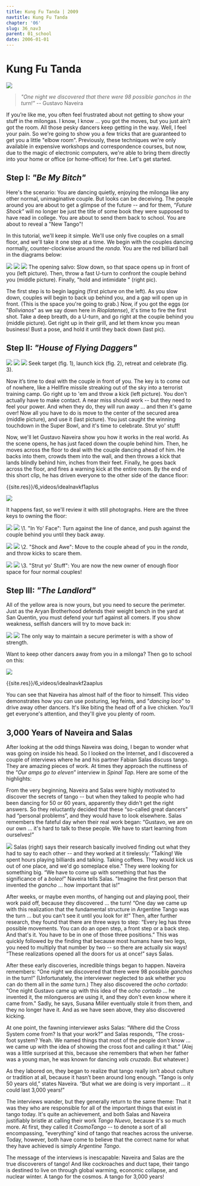 ```yaml
---
title: Kung Fu Tanda | 2009
navtitle: Kung Fu Tanda
chapter: '06'
slug: 36_nav3
parent: 01_school
date: 2006-01-01
---
```


# Kung Fu Tanda
![]({{site.res}}/6_pics/stick_man/KFU-tandaHeader1.jpg)

> _"One night we discovered that there were
> 98 possible ganchos in the turn!"_
> -- Gustavo Naveira

If you’re like me, you often feel frustrated about not getting to show your stuff in the milongas. I know, I know ... you got the moves, but you just ain’t got the room. All those pesky dancers keep getting in the way. Well, I feel your pain. So we're going to show you a few tricks that are guaranteed to get you a little "elbow room". Previously, these techniques we're only available in expensive workshops and correspondence courses, but now, due to the magic of electronic computers, we're able to bring them directly into your home or office (or home-office) for free. Let's get started.

## Step I: _"Be My Bitch"_

Here's the scenario: You are dancing quietly, enjoying the milonga like any other normal, unimaginative couple. But looks can be deceiving. The people around you are about to get a glimpse of the future -- and for them, _“Future Shock”_ will no longer be just the title of some book they were supposed to have read in college. You are about to send them back to school. You are about to reveal a "New Tango"!

In this tutorial, we'll keep it simple. We'll use only five couples on a small floor, and we'll take it one step at a time. We begin with the couples dancing normally, counter-clockwise around the _ronda_. You are the red billiard ball in the diagrams below:

![]({{site.res}}/6_pics/stick_man/nav17.jpg)
![]({{site.res}}/6_pics/photos/nav18a.jpg)
![]({{site.res}}/6_pics/photos/nav44b.jpg)
The opening salvo: Slow down, so that space opens up in front of you (left picture). Then, throw a fast
U-turn to confront the couple behind you (middle picture). Finally, "hold and intimidate " (right pic).

The first step is to begin lagging (first picture on the left). As you slow down, couples will begin to back up behind you, and a gap will open up in front. (This is the space you're going to grab.) Now, if you got the eggs (or "_Bolivianos_" as we say down here in _Rioplatense_), it's time to fire the first shot. Take a deep breath, do a U-turn, and go right at the couple behind you (middle picture). Get right up in their grill, and let them know you mean business! Bust a pose, and hold it until they back down (last pic).

## Step II: _"House of Flying Daggers"_

![]({{site.res}}/6_pics/photos/nav45w220a.jpg)
![]({{site.res}}/6_pics/photos/nav45w220b.jpg)
![]({{site.res}}/6_pics/photos/nav45.jpg)
Seek target (fig. 1),  launch kick (fig. 2),  retreat and celebrate (fig. 3).

Now it’s time to deal with the couple in front of you. The key is to come out of nowhere, like a Hellfire missile streaking out of the sky into a terrorist training camp. Go right up to 'em and throw a kick (left picture). You don't actually have to make contact. A near miss should work -- but they need to feel your power. And when they do, they will run away ... and then it's game over! Now all you have to do is move to the center of the secured area (middle picture), and use it (last picture). You just caught the winning touchdown in the Super Bowl, and it's time to celebrate. Strut yo' stuff!

Now, we'll let Gustavo Naveira show you how it works in the real world. As the scene opens, he has just faced down the couple behind him. Then, he moves across the floor to deal with the couple dancing ahead of him. He backs into them, crowds them into the wall, and then throws a kick that lands blindly behind him, inches from their feet. Finally, he goes back across the floor, and fires a warning kick at the entire room. By the end of this short clip, he has driven everyone to the other side of the dance floor:

{{site.res}}/6_videos/idealnavkf1aplus

![]({{site.res}}/6_pics/stick_man/kfu1.jpg)

It happens fast, so we'll review it with still photographs. Here are the three keys to owning the floor:

![]({{site.res}}/6_pics/photos/nav45w220.jpg)
![]({{site.res}}/6_pics/photos/Nav0b.jpg)
\1. "In Yo' Face":  Turn against the line of dance, and push against the couple behind you until they back away.

![]({{site.res}}/6_pics/photos/nav45w220b.jpg)
![]({{site.res}}/6_pics/photos/Nav98bl.jpg)
\2. "Shock and Awe":  Move to the couple ahead of you in the _ronda_, and throw kicks to scare them.

![]({{site.res}}/6_pics/photos/nav45.jpg)
![]({{site.res}}/6_pics/photos/Nav185.jpg)
\3. "Strut yo' Stuff":  You are now the new owner of enough floor space for four normal couples!

## Step III: _"The Landlord"_

All of the yellow area is now yours, but you need to secure the perimeter. Just as the Aryan Brotherhood defends their weight bench in the yard at San Quentin, you must defend your turf against all comers. If you show weakness, selfish dancers will try to move back in:

![]({{site.res}}/6_pics/photos/nav36w220e.jpg)
![]({{site.res}}/6_pics/photos/nav36w220c.jpg)
The only way to maintain a secure perimeter is with a show of strength.

Want to keep other dancers away from you in a milonga? Then go to school on this:

![]({{site.res}}/6_pics/photos/kfu8.jpg)

{{site.res}}/6_videos/idealnavkf2aaplus

You can see that Naveira has almost half of the floor to himself. This video demonstrates how you can use posturing, leg feints, and "_dancing loco_" to drive away other dancers. It's like biting the head off of a live chicken. You'll get everyone's attention, and they'll give you plenty of room.

## 3,000 Years of Naveira and Salas

After looking at the odd things Naveira was doing, I began to wonder what was going on inside his head.
So I looked on the Internet, and I discovered a couple of interviews where he and his partner Fabian Salas discuss tango.
They are amazing pieces of work.
At times they approach the nuttiness of the “_Our amps go to eleven_” interview in _Spinal Tap_.
Here are some of the highlights:

From the very beginning, Naveira and Salas were highly motivated to discover the secrets of tango -- but when they talked to people who had been dancing for 50 or 60 years, apparently they didn't get the right answers.
So they reluctantly decided that these “so-called great dancers” had “personal problems”, and they would have to look elsewhere.
Salas remembers the fateful day when their real work began:
“Gustavo, we are on our own ... it's hard to talk to these people.
We have to start learning from ourselves!”

![]({{site.res}}/6_pics/photos/fabian.jpg)
Salas (right) says their research basically involved finding out what they had to say to each other -- and they worked at it tirelessly:
"Talking! We spent hours playing billiards and talking. Taking coffees. They would kick us out of one place, and we'd go someplace else."
They were looking for something big.
“We have to come up with something that has the significance of a _boleo!_"
Naveira tells Salas.
"Imagine the first person that invented the _gancho_ ... how important that is!”

After weeks, or maybe even months, of hanging out and playing pool, their work paid off, because they discovered ... the turn!
“One day we came up with this realization that the fundamental structure in Argentine Tango was the turn ... but you can't see it until you look for it!”
Then, after further research, they found that there are three ways to step:
“Every leg has three possible movements. You can do an open step, a front step or a back step. And that's it. You have to be in one of those three positions.”
This was quickly followed by the finding that because most humans have two legs, you need to multiply that number by two -- so there are actually six ways!
“These realizations opened all the doors for us at once!” says Salas.

After these early discoveries, incredible things began to happen.
Naveira remembers: “One night we discovered that there were 98 possible _ganchos_ in the turn!”
(Unfortunately, the interviewer neglected to ask whether you can do them all in the _same_ turn.)
They also discovered the _ocho cortado_: "One night Gustavo came up with this idea of the _ocho cortado_ ... he invented it, the milongueros are using it, and they don't even know where it came from." Sadly, he says, Susana Miller eventually stole it from them, and they no longer have it. And as we have seen above, they also discovered kicking.

At one point, the fawning interviewer asks Salas:
“Where did the Cross System come from? Is that your work?” and Salas responds, “The cross-foot system? Yeah. We named things that most of the people don't know ... we came up with the idea of showing the cross foot and calling it that.”
(Alej was a little surprised at this, because she remembers that when her father was a young man, he was known for dancing _vals cruzado_. But whatever.)

As they labored on, they began to realize that tango really isn’t about culture or tradition at all, because it hasn’t been around long enough.
“Tango is only 50 years old,” states Naveira.
“But what we are doing is very important ... it could last 3,000 years!”

The interviews wander, but they generally return to the same theme: That it was they who are responsible for all of the important things that exist in tango today.
It's quite an achievement, and both Salas and Naveira justifiably bristle at calling their work _Tango Nuevo_, because it's so much more.
At first, they called it _CosmoTango_ -- to denote a sort of all encompassing, "everything" kind of tango that reaches across the universe.
Today, however, both have come to believe that the correct name for what they have achieved is simply _Argentine Tango_.

The message of the interviews is inescapable: Naveira and Salas are the true discoverers of tango!
And like cockroaches and duct tape, their tango is destined to live on through global warming, economic collapse, and nuclear winter.
A tango for the cosmos. A tango for 3,000 years!
